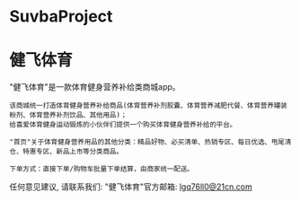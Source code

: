 # SuvbaProject
# 健飞体育

  "健飞体育"是一款体育健身营养补给类商城app。
    
    该商城统一打造体育健身营养补给商品(体育营养补剂胶囊、体育营养减肥代餐、体育营养罐装粉剂、体育营养补剂饮品、其他用品)；
    给喜爱体育健身运动锻炼的小伙伴们提供一个购买体育健身营养补给的平台。
    
    "首页"关于体育健身营养用品的其他分类：精品好物、必买清单、热销专区、每日优选、甩尾清仓、特惠专区、新品上市等分类商品。

    下单方式：直接下单/购物车批量下单结算，由商家统一配送。

  任何意见建议, 请联系我们:
  "健飞体育"官方邮箱: lgq76ll0@21cn.com
